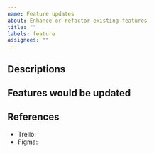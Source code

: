 ```yaml
---
name: Feature updates
about: Enhance or refactor existing features
title: ""
labels: feature
assignees: ""
---
```


## Descriptions

## Features would be updated

<!--- If possible, or remove this section below --->
## References

* Trello: <!-- If the Trello url exists -->
* Figma: <!-- If the Figma url exists -->
